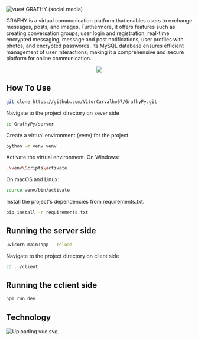 ![vue](https://github.com/VitorCarvalho67/GrafhyPy/assets/102667323/6ae806d6-2f99-4e87-8e88-a82fa9514e91)# GRAFHY (social media)

GRAFHY is a virtual communication platform that enables users to exchange messages, posts, and images. Furthermore, it offers features such as creating conversation groups, user login and registration, real-time encrypted messaging, message and post notifications, user profiles with photos, and encrypted passwords. Its MySQL database ensures efficient management of user interactions, making it a comprehensive and secure platform for online communication.

<p align="center">
  <img src="https://github.com/Daniel-Alvarenga/Grafhy_Py/assets/128755697/0b79591f-2d8d-4e0d-865a-4ff90a3fcd36"/>
</p>

## How To Use

```bash
git clone https://github.com/VitorCarvalho67/GrafhyPy.git
```

Navigate to the project directory on sever side
```bash
cd GrafhyPy/server
```

Create a virtual environment (venv) for the project
```bash
python -m venv venv
```

Activate the virtual environment.
On Windows:
```bash
.\venv\Scripts\activate
```

On macOS and Linux:
```bash
source venv/bin/activate
```

Install the project's dependencies from requirements.txt.
```bash
pip install -r requirements.txt
```

## Running the server side
```bash
uvicorn main:app --reload
```
Navigate to the project directory on client side
```bash
cd ../client
```
## Running the cclient side
```bash
npm run dev
```

## Technology
![Uploading <svg xmlns="http://www.w3.org/2000/svg" xmlns:xlink="http://www.w3.org/1999/xlink" aria-hidden="true" role="img" class="iconify iconify--logos" width="37.07" height="36" preserveAspectRatio="xMidYMid meet" viewBox="0 0 256 198"><path fill="#41B883" d="M204.8 0H256L128 220.8L0 0h97.92L128 51.2L157.44 0h47.36Z"></path><path fill="#41B883" d="m0 0l128 220.8L256 0h-51.2L128 132.48L50.56 0H0Z"></path><path fill="#35495E" d="M50.56 0L128 133.12L204.8 0h-47.36L128 51.2L97.92 0H50.56Z"></path></svg>vue.svg…]()


